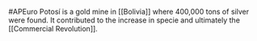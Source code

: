#APEuro 
Potosí is a gold mine in [[Bolivia]] where 400,000 tons of silver were found. It contributed to the increase in specie and ultimately the [[Commercial Revolution]].